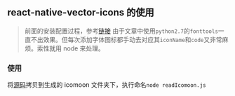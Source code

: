 ## react-native-vector-icons 的使用

> 前面的安装配置过程，参考[链接](https://www.jianshu.com/p/332198bf46a7)
> 由于文章中使用`python2.7`的`fonttools`一直不出效果。但每次添加字体图标都手动去对应其`iconName`和`code`又非常麻烦。索性就用 node 来处理。

### 使用

将[源码](https://github.com/kerwin-ly/Blog/blob/master/shell/readIcomoon.js)拷贝到生成的 icomoon 文件夹下，执行命名`node readIcomoon.js`
